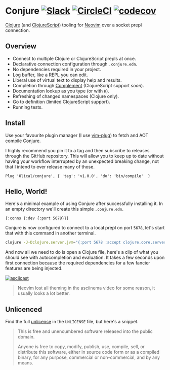 # Conjure [![Slack](https://img.shields.io/badge/chat-%23conjure-green.svg?style=flat)](http://clojurians.net) [![CircleCI](https://circleci.com/gh/Olical/conjure.svg?style=svg)](https://circleci.com/gh/Olical/conjure) [![codecov](https://codecov.io/gh/Olical/conjure/branch/master/graph/badge.svg)](https://codecov.io/gh/Olical/conjure)

[Clojure][] (and [ClojureScript][]) tooling for [Neovim][] over a socket prepl connection.

## Overview

 * Connect to multiple Clojure or ClojureScript prepls at once.
 * Declarative connection configuration through `.conjure.edn`.
 * No dependencies required in your project.
 * Log buffer, like a REPL you can edit.
 * Liberal use of virtual text to display help and results.
 * Completion through [Complement][] (ClojureScript support _soon_).
 * Documentation lookup as you type (or with `K`).
 * Refreshing of changed namespaces (Clojure only).
 * Go to definition (limited ClojureScript support).
 * Running tests.

## Install

Use your favourite plugin manager (I use [vim-plug][]) to fetch and AOT compile Conjure.

I highly recommend you pin it to a tag and then subscribe to releases through the GitHub repository. This will allow you to keep up to date without having your workflow interrupted by an unexpected breaking change, not that I intend to ever release many of those.

```viml
Plug 'Olical/conjure', { 'tag': 'v1.0.0', 'do': 'bin/compile'  }
```

## Hello, World!

Here's a minimal example of using Conjure after successfully installing it. In an empty directory we'll create this simple `.conjure.edn`.

```edn
{:conns {:dev {:port 5678}}}
```

Conjure is now configured to connect to a local prepl on port `5678`, let's start that with this command in another terminal.

```sh
clojure -J-Dclojure.server.jvm="{:port 5678 :accept clojure.core.server/io-prepl}"
```

And now all we need to do is open a Clojure file, here's a clip of what you should see with autocompletion and evaluation. It takes a few seconds upon first connection because the required dependencies for a few fancier features are being injected.

[![asciicast](https://asciinema.org/a/mIH4x3ma71Mha4L7oPhrTiSEA.svg?t=12)](https://asciinema.org/a/mIH4x3ma71Mha4L7oPhrTiSEA)

> Neovim lost all theming in the asciinema video for some reason, it usually looks a lot better.

## Unlicenced

Find the full [unlicense][] in the `UNLICENSE` file, but here's a snippet.

>This is free and unencumbered software released into the public domain.
>
>Anyone is free to copy, modify, publish, use, compile, sell, or distribute this software, either in source code form or as a compiled binary, for any purpose, commercial or non-commercial, and by any means.

[unlicense]: http://unlicense.org/
[clojure]: https://clojure.org/
[clojurescript]: https://clojurescript.org/
[neovim]: https://neovim.io/
[complement]: https://github.com/alexander-yakushev/compliment
[vim-plug]: https://github.com/junegunn/vim-plug
